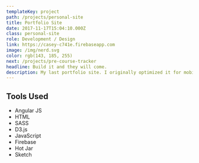 ```yaml
---
templateKey: project
path: /projects/personal-site
title: Portfolio Site
date: 2017-11-17T15:04:10.000Z
class: personal-site
role: Development / Design
link: https://casey-c741e.firebaseapp.com
image: /img/nerd.svg
color: rgb(143, 185, 255)
next: /projects/pre-course-tracker
headline: Build it and they will come.
description: My last portfolio site. I originally optimized it for mobile devices but through analytics came to find out my visitors were mostly on desktop so I pivoted a couple times to optimize the experience for those users. My favorite parts that I worked on were probably the D3 chart that reflected my skills at the time and the hexagon grid that was done completely with CSS.
---
```


<!-- ![pip](/img/pip.png) -->

## Tools Used

* Angular JS
* HTML
* SASS
* D3.js
* JavaScript
* Firebase
* Hot Jar
* Sketch
